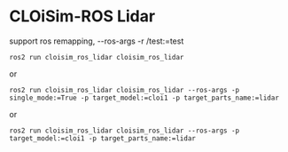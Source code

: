 # CLOiSim-ROS Lidar

support ros remapping, --ros-args -r /test:=test

```shell
ros2 run cloisim_ros_lidar cloisim_ros_lidar
```

or

```shell
ros2 run cloisim_ros_lidar cloisim_ros_lidar --ros-args -p single_mode:=True -p target_model:=cloi1 -p target_parts_name:=lidar
```

or

```shell
ros2 run cloisim_ros_lidar cloisim_ros_lidar --ros-args -p target_model:=cloi1 -p target_parts_name:=lidar
```
